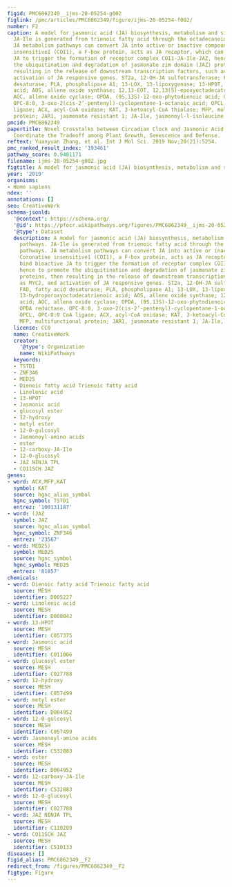 ```yaml
---
figid: PMC6862349__ijms-20-05254-g002
figlink: /pmc/articles/PMC6862349/figure/ijms-20-05254-f002/
number: F2
caption: A model for jasmonic acid (JA) biosynthesis, metabolism and signaling pathways.
  JA-Ile is generated from trienoic fatty acid through the octadecanoid pathways.
  JA metabolism pathways can convert JA into active or inactive compounds. Coronatine
  insensitive1 (COI1), a F-box protein, acts as JA receptor, which can bind bioactive
  JA to trigger the formation of receptor complex COI1-JA-Ile-JAZ, hence to promote
  the ubiquitination and degradation of jasmonate zim domain (JAZ) proteins, then
  resulting in the release of downstream transcription factors, such as MYC2, and
  activation of JA responsive genes. ST2a, 12-OH-JA sulfotransferase; FAD, fatty acid
  desaturase; PLA, phospholipase A1; 13-LOX, 13-lipoxygenase; 13-HPOT, 13-hydroperoxyoctadecatrienoic
  acid; AOS, allene oxide synthase; 12,13-EOT, 12,13(S)-epoxyoctadecatrienoic acid;
  AOC, allene oxide cyclase; OPDA, (9S,13S)-12-oxo-phytodienoic acid; OPR, OPDA reductase.
  OPC-8:0, 3-oxo-2(cis-2’-pentenyl)-cyclopentane-1-octanoic acid; OPCL, OPC-8:0 CoA
  ligase; ACX, acyl-CoA oxidase; KAT, 3-ketoacyl-CoA thiolase; MFP, multifunctional
  protein; JAR1, jasmonate resistant 1; JA-Ile, jasmonoyl-l-isoleucine.
pmcid: PMC6862349
papertitle: Novel Crosstalks between Circadian Clock and Jasmonic Acid Pathway Finely
  Coordinate the Tradeoff among Plant Growth, Senescence and Defense.
reftext: Yuanyuan Zhang, et al. Int J Mol Sci. 2019 Nov;20(21):5254.
pmc_ranked_result_index: '193461'
pathway_score: 0.9481171
filename: ijms-20-05254-g002.jpg
figtitle: A model for jasmonic acid (JA) biosynthesis, metabolism and signaling pathways
year: '2019'
organisms:
- Homo sapiens
ndex: ''
annotations: []
seo: CreativeWork
schema-jsonld:
  '@context': https://schema.org/
  '@id': https://pfocr.wikipathways.org/figures/PMC6862349__ijms-20-05254-g002.html
  '@type': Dataset
  description: A model for jasmonic acid (JA) biosynthesis, metabolism and signaling
    pathways. JA-Ile is generated from trienoic fatty acid through the octadecanoid
    pathways. JA metabolism pathways can convert JA into active or inactive compounds.
    Coronatine insensitive1 (COI1), a F-box protein, acts as JA receptor, which can
    bind bioactive JA to trigger the formation of receptor complex COI1-JA-Ile-JAZ,
    hence to promote the ubiquitination and degradation of jasmonate zim domain (JAZ)
    proteins, then resulting in the release of downstream transcription factors, such
    as MYC2, and activation of JA responsive genes. ST2a, 12-OH-JA sulfotransferase;
    FAD, fatty acid desaturase; PLA, phospholipase A1; 13-LOX, 13-lipoxygenase; 13-HPOT,
    13-hydroperoxyoctadecatrienoic acid; AOS, allene oxide synthase; 12,13-EOT, 12,13(S)-epoxyoctadecatrienoic
    acid; AOC, allene oxide cyclase; OPDA, (9S,13S)-12-oxo-phytodienoic acid; OPR,
    OPDA reductase. OPC-8:0, 3-oxo-2(cis-2’-pentenyl)-cyclopentane-1-octanoic acid;
    OPCL, OPC-8:0 CoA ligase; ACX, acyl-CoA oxidase; KAT, 3-ketoacyl-CoA thiolase;
    MFP, multifunctional protein; JAR1, jasmonate resistant 1; JA-Ile, jasmonoyl-l-isoleucine.
  license: CC0
  name: CreativeWork
  creator:
    '@type': Organization
    name: WikiPathways
  keywords:
  - TSTD1
  - ZNF346
  - MED25
  - Dienoic fatty acid Trienoic fatty acid
  - Linolenic acid
  - 13-HPOT
  - Jasmonic acid
  - glucosyl ester
  - 12-hydroxy
  - metyl ester
  - 12-0-gulcosyl
  - Jasmonoyl-amino acids
  - ester
  - 12-carboxy-JA-Ile
  - 12-0-glucosyl
  - JAZ NINJA TPL
  - CO11SCH JAZ
genes:
- word: ACX,MFP,KAT
  symbol: KAT
  source: hgnc_alias_symbol
  hgnc_symbol: TSTD1
  entrez: '100131187'
- word: (JAZ
  symbol: JAZ
  source: hgnc_alias_symbol
  hgnc_symbol: ZNF346
  entrez: '23567'
- word: MED25)
  symbol: MED25
  source: hgnc_symbol
  hgnc_symbol: MED25
  entrez: '81857'
chemicals:
- word: Dienoic fatty acid Trienoic fatty acid
  source: MESH
  identifier: D005227
- word: Linolenic acid
  source: MESH
  identifier: D008042
- word: 13-HPOT
  source: MESH
  identifier: C057375
- word: Jasmonic acid
  source: MESH
  identifier: C011006
- word: glucosyl ester
  source: MESH
  identifier: C027788
- word: 12-hydroxy
  source: MESH
  identifier: C057499
- word: metyl ester
  source: MESH
  identifier: D004952
- word: 12-0-gulcosyl
  source: MESH
  identifier: C057499
- word: Jasmonoyl-amino acids
  source: MESH
  identifier: C532883
- word: ester
  source: MESH
  identifier: D004952
- word: 12-carboxy-JA-Ile
  source: MESH
  identifier: C532883
- word: 12-0-glucosyl
  source: MESH
  identifier: C027788
- word: JAZ NINJA TPL
  source: MESH
  identifier: C110289
- word: CO11SCH JAZ
  source: MESH
  identifier: C510133
diseases: []
figid_alias: PMC6862349__F2
redirect_from: /figures/PMC6862349__F2
figtype: Figure
---
```

